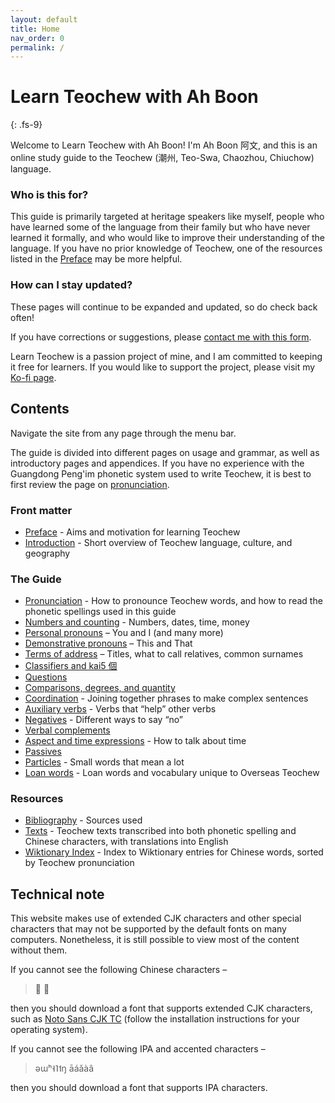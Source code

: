 ```yaml
---
layout: default
title: Home
nav_order: 0
permalink: /
---
```


Learn Teochew with Ah Boon
==========================
{: .fs-9}

Welcome to Learn Teochew with Ah Boon! I'm Ah Boon 阿文, and this is an online
study guide to the Teochew (潮州, Teo-Swa, Chaozhou, Chiuchow) language.

### Who is this for?

This guide is primarily targeted at heritage speakers like myself, people who
have learned some of the language from their family but who have never learned
it formally, and who would like to improve their understanding of the language.
If you have no prior knowledge of Teochew, one of the resources listed in the
[Preface](pages/preface.md) may be more helpful.

### How can I stay updated?

These pages will continue to be expanded and updated, so do check back often!
<!--
To stay informed of new developments, sign up for our mailing list here. This
list will only be used to inform subscribers about updates to this website, and
your email address will not be shared with third parties. -->

If you have corrections or suggestions, please
[contact me with this form](https://forms.gle/igjwwiz2z2Dpr3SE6).

Learn Teochew is a passion project of mine, and I am committed to keeping it
free for learners. If you would like to support the project, please visit my
[Ko-fi page](https://ko-fi.com/kbseah).

## Contents

Navigate the site from any page through the menu bar.

The guide is divided into different pages on usage and grammar, as well as
introductory pages and appendices. If you have no experience with the Guangdong
Peng'im phonetic system used to write Teochew, it is best to first review the
page on [pronunciation](pages/pronunciation.md).

### Front matter
 * [Preface](pages/preface.md) - Aims and motivation for learning Teochew
 * [Introduction](pages/introduction.md) - Short overview of Teochew language,
   culture, and geography

### The Guide
   * [Pronunciation](pages/pronunciation.md) - How to pronounce Teochew words, and
     how to read the phonetic spellings used in this guide
   * [Numbers and counting](pages/numbers.md) - Numbers, dates, time, money
   * [Personal pronouns](pages/personal_pronouns.md) – You and I (and many more)
   * [Demonstrative pronouns](pages/demonstrative_pronouns.md) – This and That
   * [Terms of address](pages/address.md) – Titles, what to call relatives, common surnames
   * [Classifiers and kai5 個](pages/classifiers.md)
   * [Questions](pages/questions.md)
   * [Comparisons, degrees, and quantity](pages/comparisons.md)
   * [Coordination](pages/coordination.md) - Joining together phrases to make
     complex sentences
   * [Auxiliary verbs](pages/auxiliary_verbs.md) - Verbs that “help” other verbs
   * [Negatives](pages/negatives.md) - Different ways to say “no”
   * [Verbal complements](pages/verbal_complements.md)
   * [Aspect and time expressions](pages/aspect.md) - How to talk about time
   * [Passives](pages/passives.md)
   * [Particles](pages/particles.md) - Small words that mean a lot
   * [Loan words](pages/overseas.md) - Loan words and vocabulary unique to
     Overseas Teochew

### Resources
   * [Bibliography](pages/bibliography.md) - Sources used
   * [Texts](pages/texts/texts.md) - Teochew texts transcribed into both phonetic
     spelling and Chinese characters, with translations into English
   * [Wiktionary Index](pages/teochew_wiktionary_index/teochew_wiktionary_index.md) -
     Index to Wiktionary entries for Chinese words, sorted by Teochew
     pronunciation

## Technical note

This website makes use of extended CJK characters and other special characters
that may not be supported by the default fonts on many computers. Nonetheless,
it is still possible to view most of the content without them.

If you cannot see the following Chinese characters –

> 𠁞
> 𫢗

then you should download a font that supports extended CJK characters, such as
[Noto Sans CJK TC](https://www.google.com/get/noto/) (follow the installation
instructions for your operating system).

If you cannot see the following IPA and accented characters –

> əɯʰ˧˥˦ŋ
> āáǎàâ

then you should download a font that supports IPA characters.
